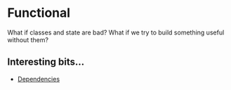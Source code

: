 # Functional

What if classes and state are bad? What if we try to build something useful without them?

## Interesting bits...

- [Dependencies](docs/dependencies.md)
